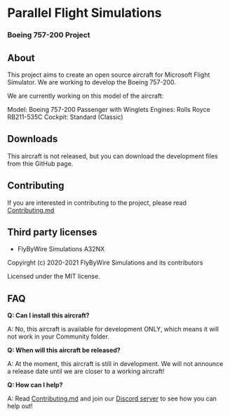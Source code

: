 # Parallel Flight Simulations
### Boeing 757-200 Project


## About
This project aims to create an open source aircraft for Microsoft Flight Simulator. We are working to develop the Boeing 757-200.

We are currently working on this model of the aircraft:

Model: Boeing 757-200 Passenger with Winglets
Engines: Rolls Royce RB211-535C
Cockpit: Standard (Classic)

## Downloads
This aircraft is not released, but you can download the development files from thie GitHub page.

## Contributing
If you are interested in contributing to the project, please read [Contributing.md](.github/Contributing.md)

## Third party licenses

* FlyByWire Simulations A32NX

Copyirght (c) 2020-2021 FlyByWire Simulations and its contributors

Licensed under the MIT license.

## FAQ

**Q: Can I install this aircraft?**

A: No, this aircraft is available for development ONLY, which means it will not work in your Community folder.

**Q: When will this aircraft be released?**

A: At the moment, this aircraft is still in development. We will not announce a release date until we are closer to a working aircraft!

**Q: How can I help?**

A: Read [Contributing.md](.github/Contributing.md) and join our [Discord server](https://discord.gg/PzCWA2NgSE) to see how you can help out!
